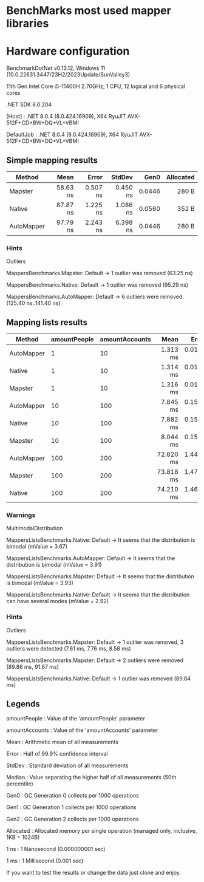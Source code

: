 # BenchMarks most used mapper libraries

# Hardware configuration

BenchmarkDotNet v0.13.12, Windows 11 (10.0.22631.3447/23H2/2023Update/SunValley3)

11th Gen Intel Core i5-11400H 2.70GHz, 1 CPU, 12 logical and 6 physical cores

.NET SDK 8.0.204

[Host]     : .NET 8.0.4 (8.0.424.16909), X64 RyuJIT AVX-512F+CD+BW+DQ+VL+VBMI

DefaultJob : .NET 8.0.4 (8.0.424.16909), X64 RyuJIT AVX-512F+CD+BW+DQ+VL+VBMI

## Simple mapping results

| Method     | Mean     | Error    | StdDev   | Gen0   | Allocated |
|----------- |---------:|---------:|---------:|-------:|----------:|
| Mapster    | 58.63 ns | 0.507 ns | 0.450 ns | 0.0446 |     280 B |
| Native     | 87.87 ns | 1.225 ns | 1.086 ns | 0.0560 |     352 B |
| AutoMapper | 97.79 ns | 2.243 ns | 6.398 ns | 0.0446 |     280 B |

### Hints

Outliers

MappersBenchmarks.Mapster: Default    -> 1 outlier  was  removed (63.25 ns)

MappersBenchmarks.Native: Default     -> 1 outlier  was  removed (95.29 ns)

MappersBenchmarks.AutoMapper: Default -> 6 outliers were removed (125.40 ns..141.40 ns)

## Mapping lists results

| Method     | amountPeople | amountAccounts | Mean      | Error     | StdDev    | Median    | Gen0       | Gen1      | Gen2     | Allocated |
|----------- |------------- |--------------- |----------:|----------:|----------:|----------:|-----------:|----------:|---------:|----------:|
| AutoMapper | 1            | 10             |  1.313 ms | 0.0145 ms | 0.0135 ms |  1.317 ms |   250.0000 |  246.0938 |        - |    1.5 MB |
| Native     | 1            | 10             |  1.314 ms | 0.0135 ms | 0.0126 ms |  1.310 ms |   250.0000 |  246.0938 |        - |   1.51 MB |
| Mapster    | 1            | 10             |  1.316 ms | 0.0102 ms | 0.0096 ms |  1.315 ms |   250.0000 |  246.0938 |        - |    1.5 MB |
| AutoMapper | 10           | 100            |  7.845 ms | 0.1531 ms | 0.1572 ms |  7.874 ms |  1421.8750 |  609.3750 |  31.2500 |   8.41 MB |
| Native     | 10           | 100            |  7.882 ms | 0.1573 ms | 0.2496 ms |  8.062 ms |  1406.2500 |  625.0000 |  31.2500 |    8.4 MB |
| Mapster    | 10           | 100            |  8.044 ms | 0.1536 ms | 0.1509 ms |  8.108 ms |  1406.2500 |  625.0000 |  31.2500 |   8.39 MB |
| AutoMapper | 100          | 200            | 72.820 ms | 1.4452 ms | 2.8187 ms | 73.629 ms | 13333.3333 | 2666.6667 | 333.3333 |  78.77 MB |
| Mapster    | 100          | 200            | 73.818 ms | 1.4724 ms | 3.4994 ms | 74.524 ms | 13333.3333 | 3000.0000 | 333.3333 |  78.52 MB |
| Native     | 100          | 200            | 74.210 ms | 1.4637 ms | 2.6017 ms | 75.042 ms | 13333.3333 | 3000.0000 | 333.3333 |  78.54 MB |

### Warnings
MultimodalDistribution

MappersListsBenchmarks.Native: Default     -> It seems that the distribution is bimodal (mValue = 3.67)

MappersListsBenchmarks.AutoMapper: Default -> It seems that the distribution is bimodal (mValue = 3.91)

MappersListsBenchmarks.Mapster: Default    -> It seems that the distribution is bimodal (mValue = 3.93)

MappersListsBenchmarks.Native: Default     -> It seems that the distribution can have several modes (mValue = 2.92)

### Hints

Outliers

MappersListsBenchmarks.Mapster: Default -> 1 outlier  was  removed, 3 outliers were detected (7.61 ms, 7.76 ms, 8.58 ms)

MappersListsBenchmarks.Mapster: Default -> 2 outliers were removed (89.86 ms, 91.87 ms)

MappersListsBenchmarks.Native: Default  -> 1 outlier  was  removed (89.84 ms)


## Legends

amountPeople   : Value of the 'amountPeople' parameter

amountAccounts : Value of the 'amountAccounts' parameter

Mean           : Arithmetic mean of all measurements

Error          : Half of 99.9% confidence interval

StdDev         : Standard deviation of all measurements

Median         : Value separating the higher half of all measurements (50th percentile)

Gen0           : GC Generation 0 collects per 1000 operations

Gen1           : GC Generation 1 collects per 1000 operations

Gen2           : GC Generation 2 collects per 1000 operations

Allocated      : Allocated memory per single operation (managed only, inclusive, 1KB = 1024B)

1 ns          : 1 Nanosecond (0.000000001 sec)

1 ms           : 1 Millisecond (0.001 sec)

If you want to test the results or change the data just clone and enjoy.
